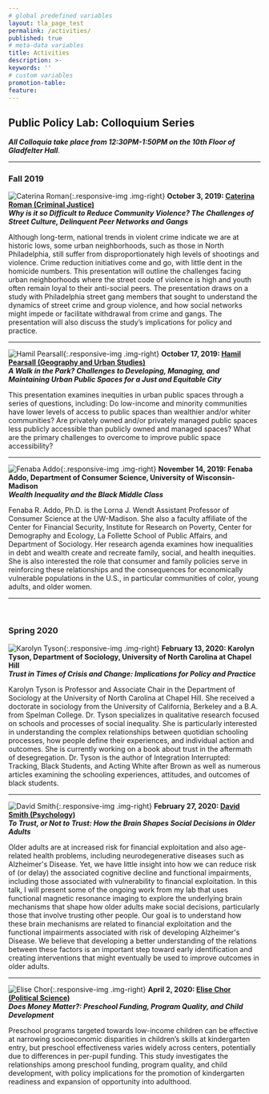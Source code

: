 ```yaml
---
# global predefined variables
layout: tla_page_test
permalink: /activities/
published: true
# meta-data variables
title: Activities
description: >-
keywords: ''
# custom variables
promotion-table: 
feature: 
---
```

## Public Policy Lab: Colloquium Series
**_All Colloquia take place from 12:30PM-1:50PM on the 10th Floor of Gladfelter Hall_**. 

___

### Fall 2019

![Caterina Roman]({{site.baseurl}}/media/resizedcaterinaroman.jpg){:.responsive-img .img-right}
**October 3, 2019: [Caterina Roman (Criminal Justice)](https://liberalarts.temple.edu/academics/faculty/roman-caterina)**<br>
**_Why is it so Difficult to Reduce Community Violence?  The Challenges of Street Culture, Delinquent Peer Networks and Gangs_**<br>

Although long-term, national trends in violent crime indicate we are at historic lows, some urban neighborhoods, such as those in North Philadelphia, still suffer from disproportionately high levels of shootings and violence. Crime reduction initiatives come and go, with little dent in the homicide numbers. This presentation will outline the challenges facing urban neighborhoods where the street code of violence is high and youth often remain loyal to their anti-social peers. The presentation draws on a study with Philadelphia street gang members that sought to understand the dynamics of street crime and group violence, and how social networks might impede or facilitate withdrawal from crime and gangs. The presentation will also discuss the study’s implications for policy and practice.

___

![Hamil Pearsall]({{site.baseurl}}/media/resizedhamilpearsall.jpg){:.responsive-img .img-right}
**October 17, 2019: [Hamil Pearsall (Geography and Urban Studies)](https://liberalarts.temple.edu/academics/faculty/pearsall-hamil)**<br>
**_A Walk in the Park? Challenges to Developing, Managing, and Maintaining Urban Public Spaces for a Just and Equitable City_**<br>

This presentation examines inequities in urban public spaces through a series of questions, including: Do low-income and minority communities have lower levels of access to public spaces than wealthier and/or whiter communities? Are privately owned and/or privately managed public spaces less publicly accessible than publicly owned and managed spaces? What are the primary challenges to overcome to improve public space accessibility?

___

![Fenaba Addo]({{site.baseurl}}/media/resizedAddo.jpg){:.responsive-img .img-right}
**November 14, 2019: Fenaba Addo, Department of Consumer Science, University of Wisconsin-Madison**<br>
**_Wealth Inequality and the Black Middle Class_**<br>

Fenaba R. Addo, Ph.D. is the Lorna J. Wendt Assistant Professor of Consumer Science at the UW-Madison. She also a faculty affiliate of the Center for Financial Security, Institute for Research on Poverty, Center for Demography and Ecology,  La Follette School of Public Affairs, and Department of Sociology. Her research agenda examines how inequalities in debt and wealth create and recreate family, social, and health inequities. She is also interested the role that consumer and family policies serve in reinforcing these relationships and the consequences for economically vulnerable populations in the U.S., in particular communities of color, young adults, and older women.

___
 
### Spring 2020

![Karolyn Tyson]({{site.baseurl}}/media/resizedTyson.jpg){:.responsive-img .img-right}
**February 13, 2020: Karolyn Tyson, Department of Sociology, University of North Carolina at Chapel Hill**<br>
**_Trust in Times of Crisis and Change: Implications for Policy and Practice_**<br>

Karolyn Tyson is Professor and Associate Chair in the Department of Sociology at the University of North Carolina at Chapel Hill. She received a doctorate in sociology from the University of California, Berkeley and a B.A. from Spelman College. Dr. Tyson specializes in qualitative research focused on schools and processes of social inequality. She is particularly interested in understanding the complex relationships between quotidian schooling processes, how people define their experiences, and individual action and outcomes. She is currently working on a book about trust in the aftermath of desegregation. Dr. Tyson is the author of Integration Interrupted: Tracking, Black Students, and Acting White after Brown as well as numerous articles examining the schooling experiences, attitudes, and outcomes of black students. 

___

![David Smith]({{site.baseurl}}/media/resizeddavidsmith.jpg){:.responsive-img .img-right}
**February 27, 2020: [David Smith (Psychology)](https://liberalarts.temple.edu/academics/faculty/smith-david-v)**<br>
**_To Trust, or Not to Trust: How the Brain Shapes Social Decisions in Older Adults_**<br>

Older adults are at increased risk for financial exploitation and also age-related health problems, including neurodegenerative diseases such as Alzheimer's Disease. Yet, we have little insight into how we can reduce risk of (or delay) the associated cognitive decline and functional impairments, including those associated with vulnerability to financial exploitation. In this talk, I will present some of the ongoing work from my lab that uses functional magnetic resonance imaging to explore the underlying brain mechanisms that shape how older adults make social decisions, particularly those that involve trusting other people. Our goal is to understand how these brain mechanisms are related to financial exploitation and the functional impairments associated with risk of developing Alzheimer's Disease. We believe that developing a better understanding of the relations between these factors is an important step toward early identification and creating interventions that might eventually be used to improve outcomes in older adults.

___

![Elise Chor]({{site.baseurl}}/media/resizedchor.jpg){:.responsive-img .img-right}
**April 2, 2020: [Elise Chor (Political Science)](https://liberalarts.temple.edu/academics/faculty/chor-elise)**<br>
**_Does Money Matter?: Preschool Funding, Program Quality, and Child Development_**<br>

Preschool programs targeted towards low-income children can be effective at narrowing socioeconomic disparities in children’s skills at kindergarten entry, but preschool effectiveness varies widely across centers, potentially due to differences in per-pupil funding. This study investigates the relationships among preschool funding, program quality, and child development, with policy implications for the promotion of kindergarten readiness and expansion of opportunity into adulthood.
